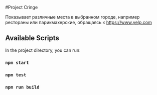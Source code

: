 #Project Cringe

Показывает различные места в выбранном городе, например рестораны или парикмахерские, обращаясь к https://www.yelp.com



## Available Scripts

In the project directory, you can run:

### `npm start`

### `npm test`

### `npm run build`

